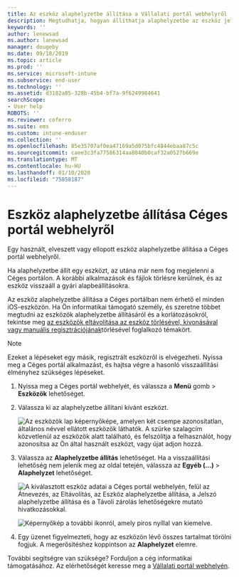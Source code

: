 ```yaml
---
title: Az eszköz alaphelyzetbe állítása a Vállalati portál webhelyről | Microsoft Docs
description: Megtudhatja, hogyan állíthatja alaphelyzetbe az eszköz jelszavát a Céges portál webhelyén.
keywords: ''
author: lenewsad
ms.author: lanewsad
manager: dougeby
ms.date: 09/18/2019
ms.topic: article
ms.prod: ''
ms.service: microsoft-intune
ms.subservice: end-user
ms.technology: ''
ms.assetid: d3182a85-328b-45b4-bf7a-9f6249984641
searchScope:
- User help
ROBOTS: ''
ms.reviewer: coferro
ms.suite: ems
ms.custom: intune-enduser
ms.collection: ''
ms.openlocfilehash: 85e35707af0ea47169a5d075bfc4844ebaa87c5c
ms.sourcegitcommit: caee3c3fa77586314aa8040b0caf32a0527b669e
ms.translationtype: MT
ms.contentlocale: hu-HU
ms.lasthandoff: 01/10/2020
ms.locfileid: "75858187"
---
```

# <a name="reset-device-from-company-portal-website"></a>Eszköz alaphelyzetbe állítása Céges portál webhelyről

Egy használt, elveszett vagy ellopott eszköz alaphelyzetbe állítása a Céges portál webhelyről.  

Ha alaphelyzetbe állít egy eszközt, az utána már nem fog megjelenni a Céges portálon. A korábbi alkalmazások és fájlok törlésre kerülnek, és az eszköz visszaáll a gyári alapbeállításokra. 

Az eszköz alaphelyzetbe állítása a Céges portálban nem érhető el minden iOS-eszközön. Ha Ön informatikai támogató személy, és szeretne többet megtudni az eszközök alaphelyzetbe állításáról és a korlátozásokról, tekintse meg [az eszközök eltávolítása az eszköz törlésével, kivonásával vagy manuális regisztrációjának](https://docs.microsoft.com/intune/devices-wipe)törlésével foglalkozó témakört.  

> [!Note]
> Ezeket a lépéseket egy másik, regisztrált eszközről is elvégezheti. Nyissa meg a Céges portál alkalmazást, és hajtsa végre a hasonló visszaállítási élményhez szükséges lépéseket. 

1. Nyissa meg a Céges portál webhelyét, és válassza a __Menü__ gomb > __Eszközök__ lehetőséget.  

2. Válassza ki az alaphelyzetbe állítani kívánt eszközt.

    ![Az eszközök lap képernyőképe, amelyen két csempe azonosítatlan, általános névvel ellátott eszközök láthatók. A szürke szalagcím közvetlenül az eszközök alatt található, és felszólítja a felhasználót, hogy azonosítsa az Ön által használt eszközt, vagy újat adjon hozzá.](./media/rename-reset-device-step2-1808.png)  

3. Válassza az **Alaphelyzetbe állítás** lehetőséget. Ha a visszaállítási lehetőség nem jelenik meg az oldal tetején, válassza az **Egyéb (…)**  > **Alaphelyzet** lehetőséget.  

     ![A kiválasztott eszköz adatai a Céges portál webhelyén, felül az Átnevezés, az Eltávolítás, az Eszköz alaphelyzetbe állítása, a Jelszó alaphelyzetbe állítása és a Távoli zárolás lehetőségekre mutató hivatkozásokkal. ](./media/rename-reset-device-1808.png)  

    ![Képernyőkép a további ikonról, amely piros nyíllal van kiemelve.](./media/rename-reset-device-step3-more-1808.png)  

4. Egy üzenet figyelmezteti, hogy az eszközön lévő összes tartalmat törölni fogjuk. A megerősítéshez koppintson az **Alaphelyzet** elemre.  

További segítségre van szüksége? Forduljon a cég informatikai támogatásához. Az elérhetőségét keresse meg a [Vállalati portál webhelyén](https://go.microsoft.com/fwlink/?linkid=2010980).
